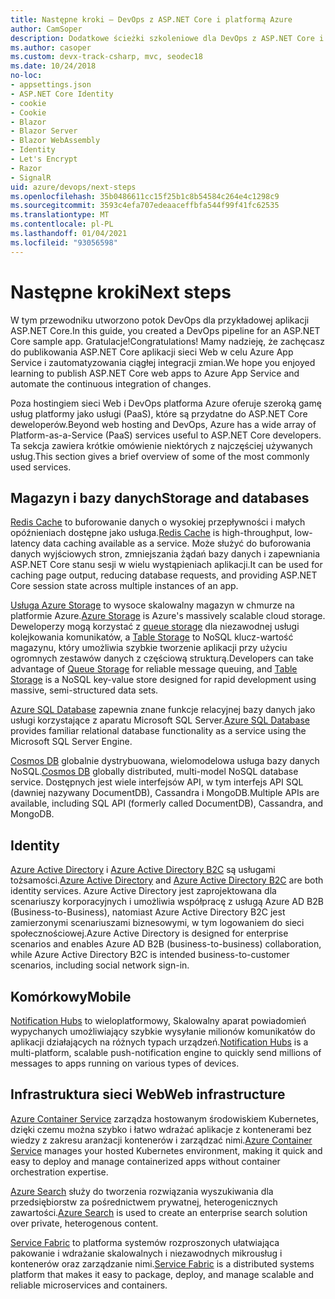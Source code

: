 ```yaml
---
title: Następne kroki — DevOps z ASP.NET Core i platformą Azure
author: CamSoper
description: Dodatkowe ścieżki szkoleniowe dla DevOps z ASP.NET Core i platformą Azure.
ms.author: casoper
ms.custom: devx-track-csharp, mvc, seodec18
ms.date: 10/24/2018
no-loc:
- appsettings.json
- ASP.NET Core Identity
- cookie
- Cookie
- Blazor
- Blazor Server
- Blazor WebAssembly
- Identity
- Let's Encrypt
- Razor
- SignalR
uid: azure/devops/next-steps
ms.openlocfilehash: 35b0486611cc15f25b1c8b54584c264e4c1298c9
ms.sourcegitcommit: 3593c4efa707edeaaceffbfa544f99f41fc62535
ms.translationtype: MT
ms.contentlocale: pl-PL
ms.lasthandoff: 01/04/2021
ms.locfileid: "93056598"
---
```

# <a name="next-steps"></a><span data-ttu-id="4b68a-103">Następne kroki</span><span class="sxs-lookup"><span data-stu-id="4b68a-103">Next steps</span></span>

<span data-ttu-id="4b68a-104">W tym przewodniku utworzono potok DevOps dla przykładowej aplikacji ASP.NET Core.</span><span class="sxs-lookup"><span data-stu-id="4b68a-104">In this guide, you created a DevOps pipeline for an ASP.NET Core sample app.</span></span> <span data-ttu-id="4b68a-105">Gratulacje!</span><span class="sxs-lookup"><span data-stu-id="4b68a-105">Congratulations!</span></span> <span data-ttu-id="4b68a-106">Mamy nadzieję, że zachęcasz do publikowania ASP.NET Core aplikacji sieci Web w celu Azure App Service i zautomatyzowania ciągłej integracji zmian.</span><span class="sxs-lookup"><span data-stu-id="4b68a-106">We hope you enjoyed learning to publish ASP.NET Core web apps to Azure App Service and automate the continuous integration of changes.</span></span>

<span data-ttu-id="4b68a-107">Poza hostingiem sieci Web i DevOps platforma Azure oferuje szeroką gamę usług platformy jako usługi (PaaS), które są przydatne do ASP.NET Core deweloperów.</span><span class="sxs-lookup"><span data-stu-id="4b68a-107">Beyond web hosting and DevOps, Azure has a wide array of Platform-as-a-Service (PaaS) services useful to ASP.NET Core developers.</span></span> <span data-ttu-id="4b68a-108">Ta sekcja zawiera krótkie omówienie niektórych z najczęściej używanych usług.</span><span class="sxs-lookup"><span data-stu-id="4b68a-108">This section gives a brief overview of some of the most commonly used services.</span></span>

## <a name="storage-and-databases"></a><span data-ttu-id="4b68a-109">Magazyn i bazy danych</span><span class="sxs-lookup"><span data-stu-id="4b68a-109">Storage and databases</span></span>

<span data-ttu-id="4b68a-110">[Redis Cache](/azure/redis-cache/) to buforowanie danych o wysokiej przepływności i małych opóźnieniach dostępne jako usługa.</span><span class="sxs-lookup"><span data-stu-id="4b68a-110">[Redis Cache](/azure/redis-cache/) is high-throughput, low-latency data caching available as a service.</span></span> <span data-ttu-id="4b68a-111">Może służyć do buforowania danych wyjściowych stron, zmniejszania żądań bazy danych i zapewniania ASP.NET Core stanu sesji w wielu wystąpieniach aplikacji.</span><span class="sxs-lookup"><span data-stu-id="4b68a-111">It can be used for caching page output, reducing database requests, and providing ASP.NET Core session state across multiple instances of an app.</span></span>

<span data-ttu-id="4b68a-112">[Usługa Azure Storage](/azure/storage/) to wysoce skalowalny magazyn w chmurze na platformie Azure.</span><span class="sxs-lookup"><span data-stu-id="4b68a-112">[Azure Storage](/azure/storage/) is Azure's massively scalable cloud storage.</span></span> <span data-ttu-id="4b68a-113">Deweloperzy mogą korzystać z [queue storage](/azure/storage/queues/storage-queues-introduction) dla niezawodnej usługi kolejkowania komunikatów, a [Table Storage](/azure/storage/tables/table-storage-overview) to NoSQL klucz-wartość magazynu, który umożliwia szybkie tworzenie aplikacji przy użyciu ogromnych zestawów danych z częściową strukturą.</span><span class="sxs-lookup"><span data-stu-id="4b68a-113">Developers can take advantage of [Queue Storage](/azure/storage/queues/storage-queues-introduction) for reliable message queuing, and [Table Storage](/azure/storage/tables/table-storage-overview) is a NoSQL key-value store designed for rapid development using massive, semi-structured data sets.</span></span>

<span data-ttu-id="4b68a-114">[Azure SQL Database](/azure/sql-database/) zapewnia znane funkcje relacyjnej bazy danych jako usługi korzystające z aparatu Microsoft SQL Server.</span><span class="sxs-lookup"><span data-stu-id="4b68a-114">[Azure SQL Database](/azure/sql-database/) provides familiar relational database functionality as a service using the Microsoft SQL Server Engine.</span></span>

<span data-ttu-id="4b68a-115">[Cosmos DB](/azure/cosmos-db/) globalnie dystrybuowana, wielomodelowa usługa bazy danych NoSQL.</span><span class="sxs-lookup"><span data-stu-id="4b68a-115">[Cosmos DB](/azure/cosmos-db/) globally distributed, multi-model NoSQL database service.</span></span> <span data-ttu-id="4b68a-116">Dostępnych jest wiele interfejsów API, w tym interfejs API SQL (dawniej nazywany DocumentDB), Cassandra i MongoDB.</span><span class="sxs-lookup"><span data-stu-id="4b68a-116">Multiple APIs are available, including SQL API (formerly called DocumentDB), Cassandra, and MongoDB.</span></span>

## Identity

<span data-ttu-id="4b68a-117">[Azure Active Directory](/azure/active-directory/) i [Azure Active Directory B2C](/azure/active-directory-b2c/) są usługami tożsamości.</span><span class="sxs-lookup"><span data-stu-id="4b68a-117">[Azure Active Directory](/azure/active-directory/) and [Azure Active Directory B2C](/azure/active-directory-b2c/) are both identity services.</span></span> <span data-ttu-id="4b68a-118">Azure Active Directory jest zaprojektowana dla scenariuszy korporacyjnych i umożliwia współpracę z usługą Azure AD B2B (Business-to-Business), natomiast Azure Active Directory B2C jest zamierzonymi scenariuszami biznesowymi, w tym logowaniem do sieci społecznościowej.</span><span class="sxs-lookup"><span data-stu-id="4b68a-118">Azure Active Directory is designed for enterprise scenarios and enables Azure AD B2B (business-to-business) collaboration, while Azure Active Directory B2C is intended business-to-customer scenarios, including social network sign-in.</span></span>

## <a name="mobile"></a><span data-ttu-id="4b68a-119">Komórkowy</span><span class="sxs-lookup"><span data-stu-id="4b68a-119">Mobile</span></span>

<span data-ttu-id="4b68a-120">[Notification Hubs](/azure/notification-hubs/) to wieloplatformowy, Skalowalny aparat powiadomień wypychanych umożliwiający szybkie wysyłanie milionów komunikatów do aplikacji działających na różnych typach urządzeń.</span><span class="sxs-lookup"><span data-stu-id="4b68a-120">[Notification Hubs](/azure/notification-hubs/) is a multi-platform, scalable push-notification engine to quickly send millions of messages to apps running on various types of devices.</span></span>

## <a name="web-infrastructure"></a><span data-ttu-id="4b68a-121">Infrastruktura sieci Web</span><span class="sxs-lookup"><span data-stu-id="4b68a-121">Web infrastructure</span></span>

<span data-ttu-id="4b68a-122">[Azure Container Service](/azure/aks/) zarządza hostowanym środowiskiem Kubernetes, dzięki czemu można szybko i łatwo wdrażać aplikacje z kontenerami bez wiedzy z zakresu aranżacji kontenerów i zarządzać nimi.</span><span class="sxs-lookup"><span data-stu-id="4b68a-122">[Azure Container Service](/azure/aks/) manages your hosted Kubernetes environment, making it quick and easy to deploy and manage containerized apps without container orchestration expertise.</span></span>

<span data-ttu-id="4b68a-123">[Azure Search](/azure/search/) służy do tworzenia rozwiązania wyszukiwania dla przedsiębiorstw za pośrednictwem prywatnej, heterogenicznych zawartości.</span><span class="sxs-lookup"><span data-stu-id="4b68a-123">[Azure Search](/azure/search/) is used to create an enterprise search solution over private, heterogenous content.</span></span>

<span data-ttu-id="4b68a-124">[Service Fabric](/azure/service-fabric/) to platforma systemów rozproszonych ułatwiająca pakowanie i wdrażanie skalowalnych i niezawodnych mikrousług i kontenerów oraz zarządzanie nimi.</span><span class="sxs-lookup"><span data-stu-id="4b68a-124">[Service Fabric](/azure/service-fabric/) is a distributed systems platform that makes it easy to package, deploy, and manage scalable and reliable microservices and containers.</span></span>
